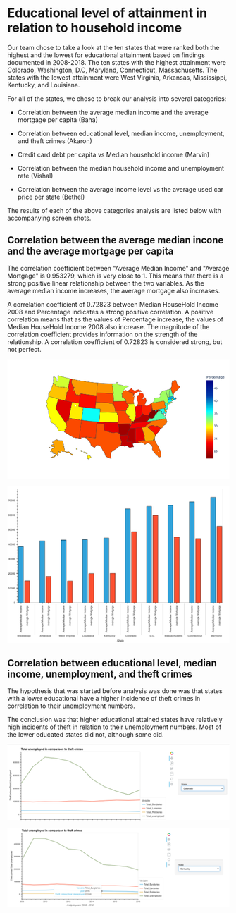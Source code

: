 # Educational level of attainment in relation to household income

Our team chose to take a look at the ten states that were ranked both the highest and the lowest for educational attainment based on findings documented in 2008-2018. The ten states with the highest attainment were Colorado, Washington, D.C, Maryland, Connecticut, Massachusetts. The states with the lowest attainment were West Virginia, Arkansas, Mississippi, Kentucky, and Louisiana. 

For all of the states, we chose to break our analysis into several categories:

* Correlation between the average median income and the average mortgage per capita (Baha)

* Correlation between educational level, median income, unemployment, and theft crimes (Akaron)

* Credit card debt per capita vs Median household income (Marvin)

* Correlation between the median household income and unemployment rate (Vishal)

* Correlation between the average income level vs the average used car price per state (Bethel)


The results of each of the above categories analysis are listed below with accompanying screen shots. 

## Correlation between the average median incone and the average mortgage per capita

The correlation coefficient between "Average Median Income" and "Average Mortgage" is 0.953279, which is very close to 1. This means that there is a strong positive linear relationship between the two variables. As the average median income increases, the average mortgage also increases.

A correlation coefficient of 0.72823 between Median HouseHold Income 2008 and Percentage indicates a strong positive correlation. A positive correlation means that as the values of Percentage increase, the values of Median HouseHold Income 2008 also increase. The magnitude of the correlation coefficient provides information on the strength of the relationship. A correlation coefficient of 0.72823 is considered strong, but not perfect.

![title](images/newplot.png)

![title](images/bokeh_plot.png)


## Correlation between educational level, median income, unemployment, and theft crimes

The hypothesis that was started before analysis was done was that states with a lower educational have a higher incidence of theft crimes in correlation to their unemployment numbers.

The conclusion was that higher educational attained states have relatively high incidents of theft in relation to their unemployment numbers. Most of the lower educated states did not, although some did.

![title](images/colorado.png)

![title](images/kentucky.png)
